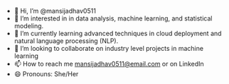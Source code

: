 - 👋 Hi, I’m @mansijadhav0511
- 👀 I’m interested in in data analysis, machine learning, and statistical modeling.
- 🌱 I’m currently learning advanced techniques in cloud deployment and natural language processing (NLP).
- 💞️ I’m looking to collaborate on industry level projects in machine learning 
- 📫 How to reach me  mansijadhav0511@email.com or on LinkedIn
- 😄 Pronouns: She/Her


<!---
mansijadhav0511/mansijadhav0511 is a ✨ special ✨ repository because its `README.md` (this file) appears on your GitHub profile.
You can click the Preview link to take a look at your changes.
--->
